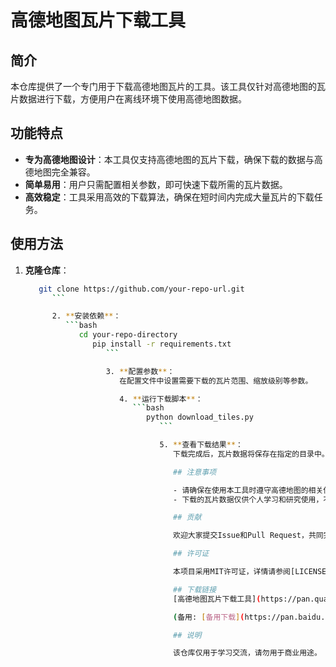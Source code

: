 # 高德地图瓦片下载工具

## 简介

本仓库提供了一个专门用于下载高德地图瓦片的工具。该工具仅针对高德地图的瓦片数据进行下载，方便用户在离线环境下使用高德地图数据。

## 功能特点

- **专为高德地图设计**：本工具仅支持高德地图的瓦片下载，确保下载的数据与高德地图完全兼容。
- **简单易用**：用户只需配置相关参数，即可快速下载所需的瓦片数据。
- **高效稳定**：工具采用高效的下载算法，确保在短时间内完成大量瓦片的下载任务。

## 使用方法

1. **克隆仓库**：
   ```bash
      git clone https://github.com/your-repo-url.git
         ```

         2. **安装依赖**：
            ```bash
               cd your-repo-directory
                  pip install -r requirements.txt
                     ```

                     3. **配置参数**：
                        在配置文件中设置需要下载的瓦片范围、缩放级别等参数。

                        4. **运行下载脚本**：
                           ```bash
                              python download_tiles.py
                                 ```

                                 5. **查看下载结果**：
                                    下载完成后，瓦片数据将保存在指定的目录中。

                                    ## 注意事项

                                    - 请确保在使用本工具时遵守高德地图的相关使用条款和法律法规。
                                    - 下载的瓦片数据仅供个人学习和研究使用，不得用于商业用途。

                                    ## 贡献

                                    欢迎大家提交Issue和Pull Request，共同完善本工具。

                                    ## 许可证

                                    本项目采用MIT许可证，详情请参阅[LICENSE](LICENSE)文件。

                                    ## 下载链接
                                    [高德地图瓦片下载工具](https://pan.quark.cn/s/9af0a023ec0a) 

                                    (备用: [备用下载](https://pan.baidu.com/s/1ASst6DsFsn1Wm0tP1ry61Q?pwd=1234))

                                    ## 说明

                                    该仓库仅用于学习交流，请勿用于商业用途。
